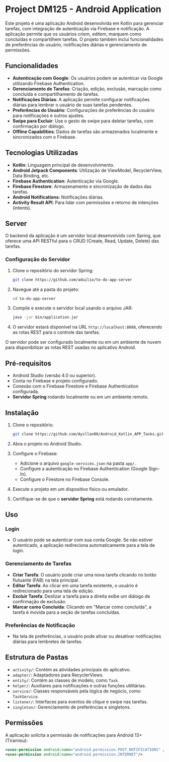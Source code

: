 # Project DM125 - Android Application

Este projeto é uma aplicação Android desenvolvida em Kotlin para gerenciar tarefas, com integração de autenticação via Firebase e notificação. A aplicação permite que os usuários criem, editem, marquem como concluídas e compartilhem tarefas. O projeto também inclui funcionalidades de preferências do usuário, notificações diárias e gerenciamento de permissões.

## Funcionalidades

- **Autenticação com Google**: Os usuários podem se autenticar via Google utilizando Firebase Authentication.
- **Gerenciamento de Tarefas**: Criação, edição, exclusão, marcação como concluída e compartilhamento de tarefas.
- **Notificações Diárias**: A aplicação permite configurar notificações diárias para lembrar o usuário de suas tarefas pendentes.
- **Preferências do Usuário**: Configurações de preferências do usuário para notificações e outros ajustes.
- **Swipe para Excluir**: Use o gesto de swipe para deletar tarefas, com confirmação por diálogo.
- **Offline Capabilities**: Dados de tarefas são armazenados localmente e sincronizados com o Firebase.

## Tecnologias Utilizadas

- **Kotlin**: Linguagem principal de desenvolvimento.
- **Android Jetpack Components**: Utilização de ViewModel, RecyclerView, Data Binding, etc.
- **Firebase Authentication**: Autenticação via Google.
- **Firebase Firestore**: Armazenamento e sincronização de dados das tarefas.
- **Android Notifications**: Notificações diárias.
- **Activity Result API**: Para lidar com permissões e retorno de intenções (intents).

## Server

O backend da aplicação é um servidor local desenvolvido com Spring, que oferece uma API RESTful para o CRUD (Create, Read, Update, Delete) das tarefas.

### Configuração do Servidor

1. Clone o repositório do servidor Spring:

    ```bash
    git clone https://github.com/aduilio/to-do-app-server
    ```

2. Navegue até a pasta do projeto:

    ```bash
    cd to-do-app-server
    ```

3. Compile e execute o servidor local usando o arquivo JAR:

    ```bash
    java -jar bin/application.jar
    ```

4. O servidor estará disponível na URL `http://localhost:8080`, oferecendo as rotas REST para o controle das tarefas.

O servidor pode ser configurado localmente ou em um ambiente de nuvem para disponibilizar as rotas REST usadas no aplicativo Android.

## Pré-requisitos

- Android Studio (versão 4.0 ou superior).
- Conta no Firebase e projeto configurado.
- Conexão com o Firebase Firestore e Firebase Authentication configurada.
- **Servidor Spring** rodando localmente ou em um ambiente remoto.

## Instalação

1. Clone o repositório:

    ```bash
    git clone https://github.com/Aysllan00/Android_Kotlin_APP_Tasks.git
    ```

2. Abra o projeto no Android Studio.

3. Configure o Firebase:
    - Adicione o arquivo `google-services.json` na pasta `app/`.
    - Configure a autenticação no Firebase Authentication (Google Sign-In).
    - Configure o Firestore no Firebase Console.

4. Execute o projeto em um dispositivo físico ou emulador.

5. Certifique-se de que o **servidor Spring** está rodando corretamente.

## Uso

### Login

- O usuário pode se autenticar com sua conta Google. Se não estiver autenticado, a aplicação redireciona automaticamente para a tela de login.

### Gerenciamento de Tarefas

- **Criar Tarefa**: O usuário pode criar uma nova tarefa clicando no botão flutuante (FAB) na tela principal.
- **Editar Tarefa**: Ao clicar em uma tarefa existente, o usuário é redirecionado para uma tela de edição.
- **Excluir Tarefa**: Deslizar a tarefa para a direita exibe um diálogo de confirmação de exclusão.
- **Marcar como Concluída**: Clicando em "Marcar como concluída", a tarefa é movida para a seção de tarefas concluídas.

### Preferências de Notificação

- Na tela de preferências, o usuário pode ativar ou desativar notificações diárias para lembretes de tarefas.

## Estrutura de Pastas

- `activity/`: Contém as atividades principais do aplicativo.
- `adapter/`: Adaptadores para RecyclerViews.
- `entity/`: Contém as classes de modelo, como `Task`.
- `helper/`: Auxiliares para notificações e outras funções utilitárias.
- `service/`: Classes responsáveis pela lógica de negócio, como `TaskService`.
- `listener/`: Interfaces para eventos de clique e swipe nas tarefas.
- `singleton/`: Gerenciamento de preferências e singletons.

## Permissões

A aplicação solicita a permissão de notificações para Android 13+ (Tiramisu):

```xml
<uses-permission android:name="android.permission.POST_NOTIFICATIONS" />
<uses-permission android:name="android.permission.INTERNET"/>
